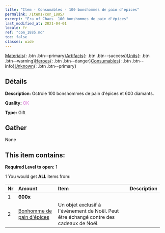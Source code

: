 ```yaml
---
title: "Item - Consumables - 100 bonshommes de pain d'épices"
permalink: /Items/con_1885/
excerpt: "Era of Chaos  100 bonshommes de pain d'épices"
last_modified_at: 2021-04-01
locale: fr
ref: "con_1885.md"
toc: false
classes: wide
---
```

 [Materials](/fr/Items/){: .btn .btn--primary}[Artifacts](/fr/Items/Artifacts/){: .btn .btn--success}[Units](/fr/Items/Units/){: .btn .btn--warning}[Heroes](/fr/Items/Heroes/){: .btn .btn--danger}[Consumables](/fr/Items/Consumables/){: .btn .btn--info}[Unknown](/fr/Items/Unknown/){: .btn .btn--primary}

## Détails
 **Description:** Octroie 100 bonshommes de pain d'épices et 600 diamants.

 **Quality:** <span style="color: #DA70D6">OK</span>

 **Type:** Gift

## Gather

  None

## This item contains:

 **Required Level to open:** 1

 1 You would get **ALL** items  from:

  | Nr | Amount |     Item    | Description |
  |:---|:-------|:------------|:-----------:|
  | 1 |  **600x** | <i class="fas fa-gem"/> |  | 
  | 2 | [Bonhomme de pain d'épices](/fr/Items/con_1092/) | Un objet exclusif à l'événement de Noël. Peut être échangé contre des cadeaux de Noël. | 
